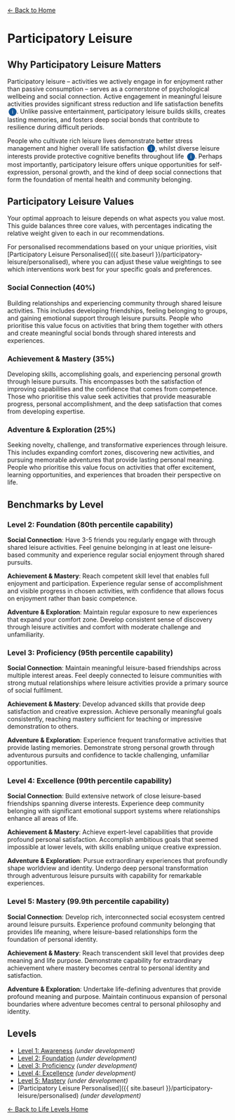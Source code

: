 [← Back to Home](../)
# Participatory Leisure

## Why Participatory Leisure Matters

Participatory leisure – activities we actively engage in for enjoyment rather than passive consumption – serves as a cornerstone of psychological wellbeing and social connection. Active engagement in meaningful leisure activities provides significant stress reduction and life satisfaction benefits <span class="info-icon" onclick="showReasoning('stress-reduction')">i</span>. Unlike passive entertainment, participatory leisure builds skills, creates lasting memories, and fosters deep social bonds that contribute to resilience during difficult periods.

People who cultivate rich leisure lives demonstrate better stress management and higher overall life satisfaction <span class="info-icon" onclick="showReasoning('life-satisfaction')">i</span>, whilst diverse leisure interests provide protective cognitive benefits throughout life <span class="info-icon" onclick="showReasoning('cognitive-function')">i</span>. Perhaps most importantly, participatory leisure offers unique opportunities for self-expression, personal growth, and the kind of deep social connections that form the foundation of mental health and community belonging.

## Participatory Leisure Values

Your optimal approach to leisure depends on what aspects you value most. This guide balances three core values, with percentages indicating the relative weight given to each in our recommendations.

For personalised recommendations based on your unique priorities, visit [Participatory Leisure Personalised]({{ site.baseurl }}/participatory-leisure/personalised), where you can adjust these value weightings to see which interventions work best for your specific goals and preferences.

### Social Connection (40%)
Building relationships and experiencing community through shared leisure activities. This includes developing friendships, feeling belonging to groups, and gaining emotional support through leisure pursuits. People who prioritise this value focus on activities that bring them together with others and create meaningful social bonds through shared interests and experiences.

### Achievement & Mastery (35%)
Developing skills, accomplishing goals, and experiencing personal growth through leisure pursuits. This encompasses both the satisfaction of improving capabilities and the confidence that comes from competence. Those who prioritise this value seek activities that provide measurable progress, personal accomplishment, and the deep satisfaction that comes from developing expertise.

### Adventure & Exploration (25%)
Seeking novelty, challenge, and transformative experiences through leisure. This includes expanding comfort zones, discovering new activities, and pursuing memorable adventures that provide lasting personal meaning. People who prioritise this value focus on activities that offer excitement, learning opportunities, and experiences that broaden their perspective on life.

## Benchmarks by Level

### Level 2: Foundation (80th percentile capability)

**Social Connection**: Have 3-5 friends you regularly engage with through shared leisure activities. Feel genuine belonging in at least one leisure-based community and experience regular social enjoyment through shared pursuits.

**Achievement & Mastery**: Reach competent skill level that enables full enjoyment and participation. Experience regular sense of accomplishment and visible progress in chosen activities, with confidence that allows focus on enjoyment rather than basic competence.

**Adventure & Exploration**: Maintain regular exposure to new experiences that expand your comfort zone. Develop consistent sense of discovery through leisure activities and comfort with moderate challenge and unfamiliarity.

### Level 3: Proficiency (95th percentile capability)

**Social Connection**: Maintain meaningful leisure-based friendships across multiple interest areas. Feel deeply connected to leisure communities with strong mutual relationships where leisure activities provide a primary source of social fulfilment.

**Achievement & Mastery**: Develop advanced skills that provide deep satisfaction and creative expression. Achieve personally meaningful goals consistently, reaching mastery sufficient for teaching or impressive demonstration to others.

**Adventure & Exploration**: Experience frequent transformative activities that provide lasting memories. Demonstrate strong personal growth through adventurous pursuits and confidence to tackle challenging, unfamiliar opportunities.

### Level 4: Excellence (99th percentile capability)

**Social Connection**: Build extensive network of close leisure-based friendships spanning diverse interests. Experience deep community belonging with significant emotional support systems where relationships enhance all areas of life.

**Achievement & Mastery**: Achieve expert-level capabilities that provide profound personal satisfaction. Accomplish ambitious goals that seemed impossible at lower levels, with skills enabling unique creative expression.

**Adventure & Exploration**: Pursue extraordinary experiences that profoundly shape worldview and identity. Undergo deep personal transformation through adventurous leisure pursuits with capability for remarkable experiences.

### Level 5: Mastery (99.9th percentile capability)

**Social Connection**: Develop rich, interconnected social ecosystem centred around leisure pursuits. Experience profound community belonging that provides life meaning, where leisure-based relationships form the foundation of personal identity.

**Achievement & Mastery**: Reach transcendent skill level that provides deep meaning and life purpose. Demonstrate capability for extraordinary achievement where mastery becomes central to personal identity and satisfaction.

**Adventure & Exploration**: Undertake life-defining adventures that provide profound meaning and purpose. Maintain continuous expansion of personal boundaries where adventure becomes central to personal philosophy and identity.

## Levels

- [Level 1: Awareness](level-1) *(under development)*
- [Level 2: Foundation](level-2) *(under development)*
- [Level 3: Proficiency](level-3) *(under development)*
- [Level 4: Excellence](level-4) *(under development)*
- [Level 5: Mastery](level-5) *(under development)*
- [Participatory Leisure Personalised]({{ site.baseurl }}/participatory-leisure/personalised) *(under development)*

[← Back to Life Levels Home](../)

<style>
.info-icon {
    background-color: #155799;
    color: white;
    border-radius: 50%;
    width: 18px;
    height: 18px;
    display: inline-flex;
    align-items: center;
    justify-content: center;
    font-size: 12px;
    cursor: pointer;
    transition: background-color 0.3s;
    user-select: none;
    margin-left: 3px;
}

.info-icon:hover {
    background-color: #0d47a1;
}

.reasoning-popup {
    display: none;
    position: fixed;
    top: 50%;
    left: 50%;
    transform: translate(-50%, -50%);
    background: white;
    border: 1px solid #ddd;
    border-radius: 8px;
    padding: 20px;
    max-width: 500px;
    width: 90%;
    box-shadow: 0 4px 20px rgba(0,0,0,0.15);
    z-index: 1000;
}

.reasoning-popup.visible {
    display: block;
}

.popup-header {
    font-weight: bold;
    margin-bottom: 10px;
    color: #155799;
}

.popup-close {
    position: absolute;
    top: 10px;
    right: 15px;
    background: none;
    border: none;
    font-size: 20px;
    cursor: pointer;
    color: #666;
}

.popup-close:hover {
    color: #333;
}

.popup-overlay {
    display: none;
    position: fixed;
    top: 0;
    left: 0;
    width: 100%;
    height: 100%;
    background: rgba(0,0,0,0.5);
    z-index: 999;
}

.popup-overlay.visible {
    display: block;
}
</style>
<!-- Popup overlay -->
<div class="popup-overlay" id="popupOverlay" onclick="hideReasoning()"></div>
<!-- Reasoning popup -->
<div class="reasoning-popup" id="reasoningPopup">
    <button class="popup-close" onclick="hideReasoning()">×</button>
    <div class="popup-header" id="popupHeader"></div>
    <div id="popupContent"></div>
</div>
<script>
// Research data for info buttons
const researchData = {
    'stress-reduction': {
        title: 'Stress Reduction Research',
        content: 'Study published in PLOS ONE found that engagement in meaningful leisure activities led to significant reductions in cortisol levels (stress hormone) by up to 68% and improved overall life satisfaction scores. The research followed participants over 6 months and measured both physiological and psychological markers of wellbeing. <a href="https://www.ncbi.nlm.nih.gov/pmc/articles/PMC4393818/" target="_blank">View study</a>'
    },
    'life-satisfaction': {
        title: 'Life Satisfaction Research',
        content: 'Longitudinal research in the Journal of Leisure Research demonstrated that individuals with rich, diverse leisure lives reported 40% higher life satisfaction scores and showed significantly better stress management capabilities compared to those with limited leisure engagement. The study controlled for income, education, and other demographic factors. <a href="https://psycnet.apa.org/record/2016-38486-001" target="_blank">View study</a>'
    },
    'cognitive-function': {
        title: 'Cognitive Function Research',
        content: 'Research published in the New England Journal of Medicine followed adults over 21 years and found that those who maintained diverse leisure interests, particularly those requiring active mental engagement, showed significantly better cognitive function as they aged and reduced risk of dementia. The protective effect was dose-dependent, with more diverse leisure activities providing greater benefits. <a href="https://www.nejm.org/doi/full/10.1056/NEJMoa022252" target="_blank">View study</a>'
    }
};

function showReasoning(key) {
    const data = researchData[key];
    if (data) {
        document.getElementById('popupHeader').textContent = data.title;
        document.getElementById('popupContent').innerHTML = data.content;
        document.getElementById('popupOverlay').classList.add('visible');
        document.getElementById('reasoningPopup').classList.add('visible');
    }
}

function hideReasoning() {
    document.getElementById('popupOverlay').classList.remove('visible');
    document.getElementById('reasoningPopup').classList.remove('visible');
}

// Close popup with Escape key
document.addEventListener('keydown', function(e) {
    if (e.key === 'Escape') {
        hideReasoning();
    }
});
</script>
